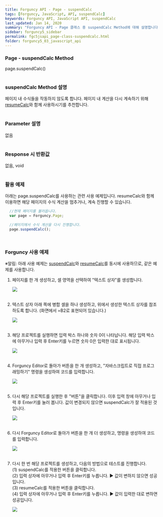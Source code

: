 ```yaml
---
title: Forguncy API - Page - suspendCalc
tags: [Forguncy, JavaScript, API, suspendCalc]
keywords: Forguncy API, JavaScript API, suspendCalc
last_updated: Jan 14, 2020
summary: "Forguncy API - Page 클래스 중 suspendCalc Method에 대해 설명합니다."
sidebar: forguncy5_sidebar
permalink: fgc5jsapi_page-class-suspendcalc.html
folder: forguncy5_03_javascript_api
---
```


### Page - suspendCalc Method
page.suspendCalc()
<br /><br />

### suspendCalc Method 설명
페이지 내 수식들을 작동하지 않도록 합니다. 페이지 내 계산을 다시 계속하기 위해 [resumeCalc](fgc5jsapi_page-class-resumecalc.html)와 함께 사용하시기를 추천합니다.
<br /><br />

### Parameter 설명
없음
<br /><br />

### Response 시 반환값
없음, void
<br /><br />

### 활용 예제
아래는 page.suspendCalc를 사용하는 관련 사용 예제입니다. resumeCalc와 함께 이용하면 해당 페이지의 수식 계산을 멈추거나, 계속 진행할 수 있습니다.
<br />

~~~javascript
  //현재 페이지를 불러옵니다.
  var page = Forguncy.Page;
  
  //페이지에서 수식 계산을 다시 진행합니다.
  page.suspendCalc();
~~~

<br />

### Forguncy 사용 예제

※알림: 아래 사용 예제는 [suspendCalc](fgc5jsapi_page-class-suspendcalc.html)와 [resumeCalc](fgc5jsapi_page-class-resumecalc.html)를 동시에 사용하므로, 같은 예제를 사용합니다.

1. 페이지를 한 개 생성하고, 셀 영역을 선택하여 "텍스트 상자"를 생성합니다.

    ![]({{site.url}}/images/forguncy5/ex-ss_page-resumecalc01.png)
    <br /><br />

2. 텍스트 상자 아래 쪽에 병합 셀을 하나 생성하고, 위에서 생성한 텍스트 상자를 참조하도록 합니다. (화면에서 =B2로 표현되어 있습니다.)

    ![]({{site.url}}/images/forguncy5/ex-ss_page-resumecalc02.png)
    <br /><br />

3. 해당 프로젝트를 실행하면 입력 박스 하나와 숫자 0이 나타납니다. 해당 입력 박스에 아무거나 입력 후 Enter키를 누르면 숫자 0은 입력한 대로 표시됩니다.

    ![]({{site.url}}/images/forguncy5/ex-ss_page-resumecalc03.png)
    <br /><br />

4. Forguncy Editor로 돌아가 버튼을 한 개 생성하고, "자바스크립트로 직접 프로그래밍하기" 명령을 생성하여 코드를 입력합니다.

    ![]({{site.url}}/images/forguncy5/ex-ss_page-resumecalc04.png)
    <br /><br />

5. 다시 해당 프로젝트를 실행한 후 "버튼"을 클릭합니다. 이후 입력 창에 아무거나 입력 후 Enter키를 눌러 봅니다. 값이 변경되지 않으면 suspendCalc가 잘 적용된 것입니다.

    ![]({{site.url}}/images/forguncy5/ex-ss_page-resumecalc05.png)
    <br /><br />

6. 다시 Forguncy Editor로 돌아가 버튼을 한 개 더 생성하고, 명령을 생성하여 코드를 입력합니다.

    ![]({{site.url}}/images/forguncy5/ex-ss_page-resumecalc06.png)
    <br /><br />

7. 다시 한 번 해당 프로젝트를 생성하고, 다음의 방법으로 테스트를 진행합니다.<br />
    (1) suspendCalc를 적용한 버튼을 클릭합니다.<br />
    (2) 입력 상자에 아무거나 입력 후 Enter키를 누릅니다. ▶ 값이 변하지 않으면 성공입니다.<br />
    (3) resumeCalc를 적용한 버튼을 클릭합니다.<br />
    (4) 입력 상자에 아무거나 입력 후 Enter키를 누릅니다. ▶ 값이 입력한 대로 변하면 성공입니다.

    ![]({{site.url}}/images/forguncy5/ex-ss_page-resumecalc07.gif)
    <br /><br />

<br /><br />